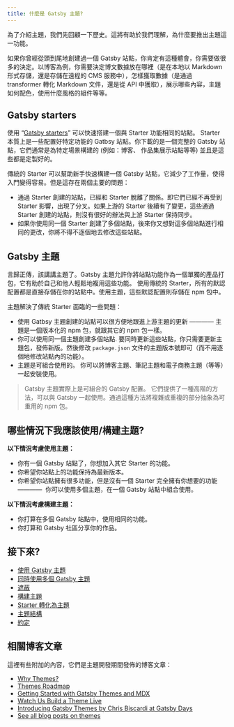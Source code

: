 ```yaml
---
title: 什麼是 Gatsby 主題?
---
```


為了介紹主題，我們先回顧一下歷史。這將有助於我們理解，為什麼要推出主題這一功能。

如果你曾經從頭到尾地創建過一個 Gatsby 站點，你肯定有這種體會，你需要做很多的決定。以博客為例，你需要決定博文數據放在哪裡（是在本地以 Markdown 形式存儲，還是存儲在遠程的 CMS 服務中），怎樣獲取數據（是通過 transformer 轉化 Markdown 文件，還是從 API 中獲取），展示哪些內容，主題如何配色，使用什麼風格的組件等等。

## Gatsby starters

使用 “[Gatsby starters](/docs/starters/)” 可以快速搭建一個與 Starter 功能相同的站點。 Starter 本質上是一些配置好特定功能的 Gatbsy 站點。你下載的是一個完整的 Gatsby 站點，它們通常是為特定場景構建的 (例如：博客、 作品集展示站點等等) 並且是這些都是定製好的。

傳統的 Starter 可以幫助新手快速構建一個 Gatsby 站點，它減少了工作量，使得入門變得容易。但是這存在兩個主要的問題：

- 通過 Starter 創建的站點，已經和 Starter 脫離了關係。即它們已經不再受到 Starter 影響，出現了分叉。如果上游的 Starter 後續有了變更，這些通過 Starter 創建的站點，則沒有很好的辦法與上游 Starter 保持同步。
- 如果你使用同一個 Starter 創建了多個站點，後來你又想對這多個站點進行相同的更改，你將不得不逐個地去修改這些站點。

## Gatsby 主題

言歸正傳，該講講主題了。Gatsby 主題允許你將站點功能作為一個單獨的產品打包，它有助於自己和他人輕鬆地複用這些功能。 使用傳統的 Starter，所有的默認配置都是直接存儲在你的站點中。使用主題，這些默認配置則存儲在 npm 包中。

主題解決了傳統 Starter 面臨的一些問題：

- 使用 Gatbsy 主題創建的站點可以很方便地跟進上游主題的更新 ———— 主題是一個版本化的 npm 包，就跟其它的 npm 包一樣。
- 你可以使用同一個主題創建多個站點. 要同時更新這些站點，你只需要更新主題包，發佈新版。然後修改 `package.json` 文件的主題版本號即可（而不用逐個地修改站點內的功能）。
- 主題是可組合使用的。 你可以將博客主題、筆記主題和電子商務主題（等等）一起安裝使用。

> Gatsby 主題實際上是可組合的 Gatsby 配置。 它們提供了一種高階的方法，可以與 Gatsby 一起使用。通過這種方法將複雜或重複的部分抽象為可重用的 npm 包。

## 哪些情況下我應該使用/構建主題?

**以下情況考慮使用主題：**

- 你有一個 Gatsby 站點了，你想加入其它 Starter 的功能。
- 你希望你站點上的功能保持為最新版本。
- 你希望你站點擁有很多功能，但是沒有一個 Starter 完全擁有你想要的功能 ————  你可以使用多個主題，在一個 Gatsby 站點中組合使用。

**以下情況考慮構建主題：**

- 你打算在多個 Gatsby 站點中，使用相同的功能。
- 你打算和 Gatsby 社區分享你的作品。

## 接下來?

- [使用 Gatsby 主題](/docs/themes/using-a-gatsby-theme)
- [同時使用多個 Gatsby 主題](/docs/themes/using-multiple-gatsby-themes)
- [遮蔽](/docs/themes/shadowing/)
- [構建主題](/docs/themes/building-themes)
- [Starter 轉化為主題](/docs/themes/converting-a-starter/)
- [主題結構](/docs/themes/theme-composition/)
- [約定](/docs/themes/conventions/)

## 相關博客文章

這裡有些附加的內容，它們是主題開發期間發佈的博客文章：

- [Why Themes?](/blog/2019-01-31-why-themes/)
- [Themes Roadmap](/blog/2019-03-11-gatsby-themes-roadmap/)
- [Getting Started with Gatsby Themes and MDX](/blog/2019-02-26-getting-started-with-gatsby-themes/)
- [Watch Us Build a Theme Live](/blog/2019-02-11-gatsby-themes-livestream-and-example/)
- [Introducing Gatsby Themes by Chris Biscardi at Gatsby Days](https://www.gatsbyjs.com/gatsby-days-themes-chris/)
- [See all blog posts on themes](/blog/tags/themes)
